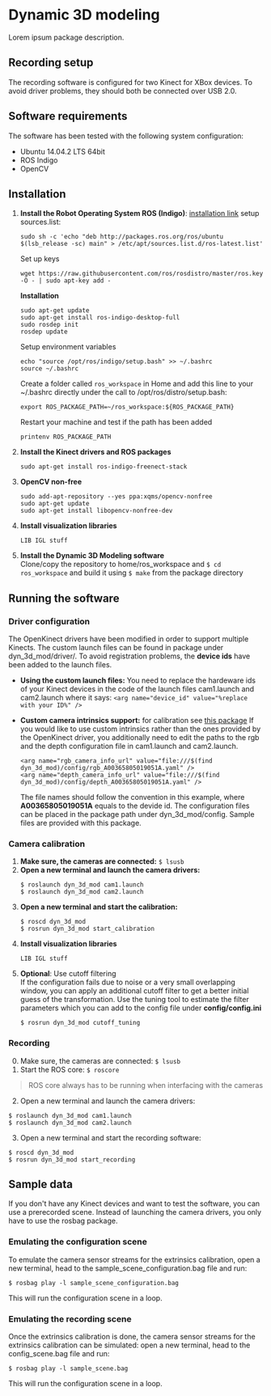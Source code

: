 # Dynamic 3D modeling

Lorem ipsum package description.

## Recording setup
The recording software is configured for two Kinect for XBox devices.
To avoid driver problems, they should both be connected over USB 2.0.

## Software requirements
The software has been tested with the following system configuration:
- Ubuntu 14.04.2 LTS 64bit
- ROS Indigo
- OpenCV

## Installation

1. **Install the Robot Operating System ROS (Indigo)**: [installation link](http://wiki.ros.org/indigo/Installation/Ubuntu)
    setup sources.list:
    ```
    sudo sh -c 'echo "deb http://packages.ros.org/ros/ubuntu $(lsb_release -sc) main" > /etc/apt/sources.list.d/ros-latest.list'
    ```
    Set up keys
    ```
    wget https://raw.githubusercontent.com/ros/rosdistro/master/ros.key -O - | sudo apt-key add -
    ```
    **Installation**
    ```
    sudo apt-get update
    sudo apt-get install ros-indigo-desktop-full
    sudo rosdep init
    rosdep update
    ```
    Setup environment variables
    ```
    echo "source /opt/ros/indigo/setup.bash" >> ~/.bashrc
    source ~/.bashrc
    ```
    Create a folder called `ros_workspace` in Home and add this line to your ~/.bashrc directly under the call to /opt/ros/distro/setup.bash:
    ```
    export ROS_PACKAGE_PATH=~/ros_workspace:${ROS_PACKAGE_PATH}
    ```
    Restart your machine and test if the path has been added
    ```
    printenv ROS_PACKAGE_PATH
    ```

2. **Install the Kinect drivers and ROS packages**   
    ```
    sudo apt-get install ros-indigo-freenect-stack 
    ```
3. **OpenCV non-free**   
    ```
    sudo add-apt-repository --yes ppa:xqms/opencv-nonfree
    sudo apt-get update 
    sudo apt-get install libopencv-nonfree-dev
    ```
4. **Install visualization libraries**   
    ```
    LIB IGL stuff
    ```
5. **Install the Dynamic 3D Modeling software**   
	Clone/copy the repository to home/ros_workspace and `$ cd ros_workspace` and build it using `$ make` from the package directory


## Running the software

### Driver configuration
The OpenKinect drivers have been modified in order to support multiple Kinects. The custom launch files can be found in package under dyn_3d_mod/driver/.
To avoid registration problems, the **device ids** have been added to the launch files.

- **Using the custom launch files:**
You need to replace the hardeware ids of your Kinect devices in the code of the launch files cam1.launch and cam2.launch where it says:
`<arg name="device_id" value="%replace with your ID%" />`

- **Custom camera intrinsics support:** for calibration see [this package](http://wiki.ros.org/camera_calibration)
	If you would like to use custom intrinsics rather than the ones provided by the OpenKinect driver, you additionally need to edit the paths to the rgb and the depth configuration file in cam1.launch and cam2.launch.
	```
	<arg name="rgb_camera_info_url" value="file:///$(find dyn_3d_mod)/config/rgb_A00365805019051A.yaml" />
	<arg name="depth_camera_info_url" value="file:///$(find dyn_3d_mod)/config/depth_A00365805019051A.yaml" />
	```
	The file names should follow the convention in this example, where **A00365805019051A** equals to the devide id. The configuration files can be placed in the package path under dyn_3d_mod/config. Sample files are provided with this package.

### Camera calibration

1. **Make sure, the cameras are connected:**
	``$ lsusb``
2. **Open a new terminal and launch the camera drivers:**
    ```
	$ roslaunch dyn_3d_mod cam1.launch
	$ roslaunch dyn_3d_mod cam2.launch
    ```
3. **Open a new terminal and start the calibration:**   
    ```
	$ roscd dyn_3d_mod
	$ rosrun dyn_3d_mod start_calibration
    ```
4. **Install visualization libraries**   
    ```
    LIB IGL stuff
    ```
5. **Optional**: Use cutoff filtering    
	If the configuration fails due to noise or a very small overlapping window, you can apply an additional cutoff filter to get a better initial guess of the transformation. Use the tuning tool to estimate the filter parameters which you can add to the config file under **config/config.ini**    
	```
	$ rosrun dyn_3d_mod cutoff_tuning
	```

### Recording
0. Make sure, the cameras are connected: ``$ lsusb``
1. Start the ROS core: ``$ roscore``
> ROS core always has to be running when interfacing with the cameras   
2. Open a new terminal and launch the camera drivers:
```
$ roslaunch dyn_3d_mod cam1.launch
$ roslaunch dyn_3d_mod cam2.launch
```
3. Open a new terminal and start the recording software:
```
$ roscd dyn_3d_mod
$ rosrun dyn_3d_mod start_recording
```


## Sample data
If you don't have any Kinect devices and want to test the software, you can use a prerecorded scene.
Instead of launching the camera drivers, you only have to use the rosbag package.

### Emulating the configuration scene
To emulate the camera sensor streams for the extrinsics calibration, open a new terminal, head to the sample_scene_configuration.bag file and run:
```
$ rosbag play -l sample_scene_configuration.bag
```
This will run the configuration scene in a loop.

### Emulating the recording scene
Once the extrinsics calibration is done, the camera sensor streams for the extrinsics calibration can be simulated: open a new terminal, head to the config_scene.bag file and run:
```
$ rosbag play -l sample_scene.bag
```
This will run the configuration scene in a loop.


